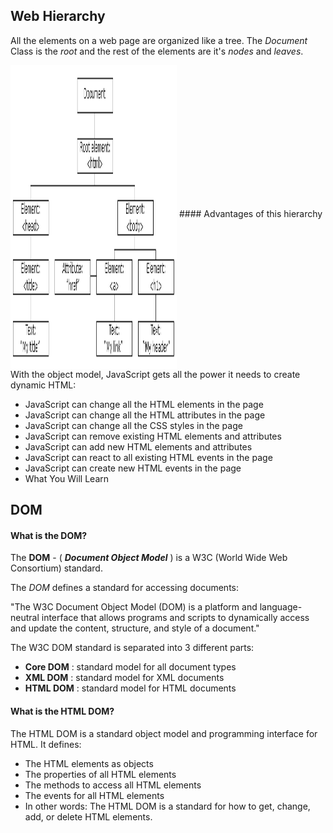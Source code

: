 ## Web Hierarchy
All the elements on a web page are organized like a tree. The _Document_ Class is the _root_ and the rest of the elements are it's _nodes_ and _leaves_.

<img src="https://github.com/hosseindehghanipour1998/Web_Programming/blob/master/Misc%20Data/jQuery/DOM_Tree.gif" height="486" width="266" align="middle">
#### Advantages of this hierarchy
With the object model, JavaScript gets all the power it needs to create dynamic HTML:

  - JavaScript can change all the HTML elements in the page
  - JavaScript can change all the HTML attributes in the page
  - JavaScript can change all the CSS styles in the page
  - JavaScript can remove existing HTML elements and attributes
  - JavaScript can add new HTML elements and attributes
  - JavaScript can react to all existing HTML events in the page
  - JavaScript can create new HTML events in the page
  - What You Will Learn

## DOM
#### What is the DOM?
The __DOM__ -  ( ___Document Object Model___ ) is a W3C (World Wide Web Consortium) standard.

The _DOM_ defines a standard for accessing documents:

"The W3C Document Object Model (DOM) is a platform and language-neutral interface that allows programs and scripts to dynamically access and update the content, structure, and style of a document."

The W3C DOM standard is separated into 3 different parts:
  - __Core DOM__ : standard model for all document types
  - __XML DOM__ : standard model for XML documents
  - __HTML DOM__ : standard model for HTML documents
#### What is the HTML DOM?
The HTML DOM is a standard object model and programming interface for HTML. It defines:
  - The HTML elements as objects
  - The properties of all HTML elements
  - The methods to access all HTML elements
  - The events for all HTML elements
  - In other words: The HTML DOM is a standard for how to get, change, add, or delete HTML elements.
